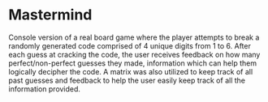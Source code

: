 # Mastermind

Console version of a real board game where the player attempts to break a randomly generated code comprised of 4 unique digits from 1 to 6. After each guess at cracking the code, the user receives feedback on how many perfect/non-perfect guesses they made, information which can help them logically decipher the code. A matrix was also utilized to keep track of all past guesses and feedback to help the user easily keep track of all the information provided.
